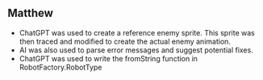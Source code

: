 ## Matthew

- ChatGPT was used to create a reference enemy sprite. This sprite was then traced and modified to create the actual enemy animation.
- AI was also used to parse error messages and suggest potential fixes.
- ChatGPT was used to write the fromString function in RobotFactory.RobotType
